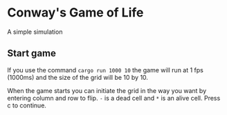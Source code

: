 # Conway's Game of Life
A simple simulation

## Start game
If you use the command `cargo run 1000 10` the game will run at 1 fps (1000ms) and the size of the grid will be 10 by 10. 

When the game starts you can initiate the grid in the way you want by entering column and row to flip. `-` is a dead cell and `*` is an alive cell. Press c to continue.